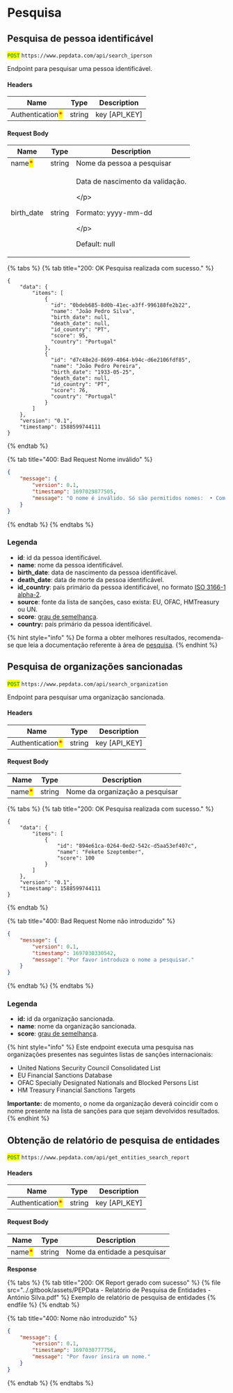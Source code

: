 # Pesquisa

## Pesquisa de pessoa identificável

<mark style="color:green;">`POST`</mark> `https://www.pepdata.com/api/search_iperson`

Endpoint para pesquisar uma pessoa identificável.

#### Headers

| Name                                             | Type   | Description     |
| ------------------------------------------------ | ------ | --------------- |
| Authentication<mark style="color:red;">\*</mark> | string | key \[API\_KEY] |

#### Request Body

| Name                                   | Type   | Description                                                                                           |
| -------------------------------------- | ------ | ----------------------------------------------------------------------------------------------------- |
| name<mark style="color:red;">\*</mark> | string | Nome da pessoa a pesquisar                                                                            |
| birth\_date                            | string | <p>Data de nascimento da validação.</p><p>\</p><p>Formato: yyyy-mm-dd</p><p>\</p><p>Default: null</p> |

{% tabs %}
{% tab title="200: OK Pesquisa realizada com sucesso." %}
```
{
    "data": {
        "items": [
            {
              "id": "0bdeb685-8d0b-41ec-a3ff-996188fe2b22",
              "name": "João Pedro Silva",
              "birth_date": null,
              "death_date": null,
              "id_country": "PT",
              "score": 95,
              "country": "Portugal"
            },
            {
              "id": "d7c48e2d-8699-4064-b94c-d6e2106fdf85",
              "name": "João Pedro Pereira",
              "birth_date": "1933-05-25",
              "death_date": null,
              "id_country": "PT",
              "score": 76,
              "country": "Portugal"
            }
        ]
    },
    "version": "0.1",
    "timestamp": 1588599744111
}
```
{% endtab %}

{% tab title="400: Bad Request Nome inválido" %}


```json
{
    "message": {
        "version": 0.1,
        "timestamp": 1697029877505,
        "message": "O nome é inválido. Só são permitidos nomes:  • Com apenas caracteres latinos, apóstrofes, espaços, pontos ou hífenes;"
    }
}
```
{% endtab %}
{% endtabs %}

### Legenda

* **id**: id da pessoa identificável.
* **name**: nome da pessoa identificável.
* **birth\_date**: data de nascimento da pessoa identificável.
* **death\_date**: data de morte da pessoa identificável.
* **id\_country**: país primário da pessoa identificável, no formato [ISO 3166-1 alpha-2](https://en.wikipedia.org/wiki/ISO\_3166-1\_alpha-2).
* **source**: fonte da lista de sanções, caso exista: EU, OFAC, HMTreasury ou UN.
* **score**: [grau de semelhança](../glossario/glossario-aplicacao.md#grau-de-semelhanca).
* **country:** país primário da pessoa identificável.

{% hint style="info" %}
De forma a obter melhores resultados, recomenda-se que leia a documentação referente à área de [pesquisa](../a-aplicacao/pesquisa/).
{% endhint %}

## Pesquisa de organizações sancionadas

<mark style="color:green;">`POST`</mark> `https://www.pepdata.com/api/search_organization`

Endpoint para pesquisar uma organização sancionada.

#### Headers

| Name                                             | Type   | Description     |
| ------------------------------------------------ | ------ | --------------- |
| Authentication<mark style="color:red;">\*</mark> | string | key \[API\_KEY] |

#### Request Body

| Name                                   | Type   | Description                     |
| -------------------------------------- | ------ | ------------------------------- |
| name<mark style="color:red;">\*</mark> | string | Nome da organização a pesquisar |

{% tabs %}
{% tab title="200: OK Pesquisa realizada com sucesso." %}
```
{
    "data": {
        "items": [
            {
                "id": "894e61ca-0264-0ed2-542c-d5aa53ef407c",
                "name": "Fekete Szeptember",
                "score": 100
            }
        ]
    },
    "version": "0.1",
    "timestamp": 1588599744111
}
```
{% endtab %}

{% tab title="400: Bad Request Nome não introduzido" %}


```json
{
    "message": {
        "version": 0.1,
        "timestamp": 1697030330542,
        "message": "Por favor introduza o nome a pesquisar."
    }
}
```
{% endtab %}
{% endtabs %}

### Legenda

* **id:** id da organização sancionada.
* **name**: nome da organização sancionada.
* **score**: [grau de semelhança](../glossario/glossario-aplicacao.md#grau-de-semelhanca).

{% hint style="info" %}
Este endpoint executa uma pesquisa nas organizações presentes nas seguintes listas de sanções internacionais:

* United Nations Security Council Consolidated List
* EU Financial Sanctions Database
* OFAC Specially Designated Nationals and Blocked Persons List
* HM Treasury Financial Sanctions Targets

**Importante:** de momento, o nome da organização deverá coincidir com o nome presente na lista de sanções para que sejam devolvidos resultados.
{% endhint %}

## Obtenção de relatório de pesquisa de entidades

<mark style="color:green;">`POST`</mark> `https://www.pepdata.com/api/get_entities_search_report`

#### Headers

| Name                                             | Type   | Description     |
| ------------------------------------------------ | ------ | --------------- |
| Authentication<mark style="color:red;">\*</mark> | string | key \[API\_KEY] |

#### Request Body

| Name                                   | Type   | Description                  |
| -------------------------------------- | ------ | ---------------------------- |
| name<mark style="color:red;">\*</mark> | string | Nome da entidade a pesquisar |

**Response**

{% tabs %}
{% tab title="200: OK Report gerado com sucesso" %}
{% file src="../.gitbook/assets/PEPData - Relatório de Pesquisa de Entidades - António Silva.pdf" %}
Exemplo de relatório de pesquisa de entidades
{% endfile %}
{% endtab %}

{% tab title="400: Nome não introduzido" %}
```json
{
    "message": {
        "version": 0.1,
        "timestamp": 1697030777756,
        "message": "Por favor insira um nome."
    }
}
```
{% endtab %}
{% endtabs %}
